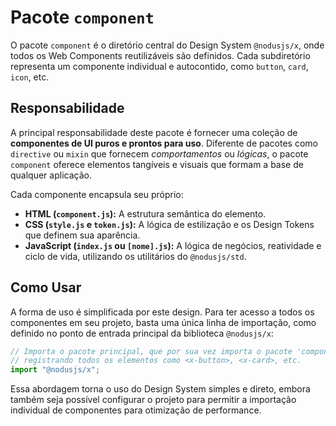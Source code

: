 # Pacote `component`

O pacote `component` é o diretório central do Design System `@nodusjs/x`, onde todos os Web Components reutilizáveis são definidos. Cada subdiretório representa um componente individual e autocontido, como `button`, `card`, `icon`, etc.

## Responsabilidade

A principal responsabilidade deste pacote é fornecer uma coleção de **componentes de UI puros e prontos para uso**. Diferente de pacotes como `directive` ou `mixin` que fornecem *comportamentos* ou *lógicas*, o pacote `component` oferece elementos tangíveis e visuais que formam a base de qualquer aplicação.

Cada componente encapsula seu próprio:

  - **HTML (`component.js`):** A estrutura semântica do elemento.
  - **CSS (`style.js` e `token.js`):** A lógica de estilização e os Design Tokens que definem sua aparência.
  - **JavaScript (`index.js` ou `[nome].js`):** A lógica de negócios, reatividade e ciclo de vida, utilizando os utilitários do `@nodusjs/std`.

## Como Usar

A forma de uso é simplificada por este design. Para ter acesso a todos os componentes em seu projeto, basta uma única linha de importação, como definido no ponto de entrada principal da biblioteca `@nodusjs/x`:

```javascript
// Importa o pacote principal, que por sua vez importa o pacote 'component',
// registrando todos os elementos como <x-button>, <x-card>, etc.
import "@nodusjs/x";
```

Essa abordagem torna o uso do Design System simples e direto, embora também seja possível configurar o projeto para permitir a importação individual de componentes para otimização de performance.
